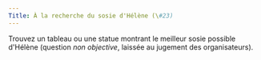 ```yaml
---
Title: À la recherche du sosie d'Hélène (\#23)
---
```


Trouvez un tableau ou une statue montrant le meilleur sosie possible d'Hélène
(question *non objective*, laissée au jugement des organisateurs).
